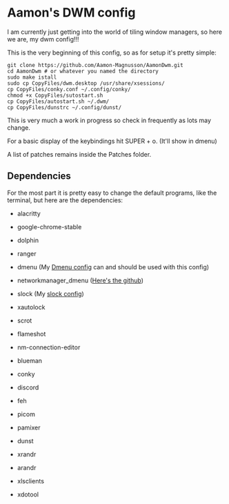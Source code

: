 # Aamon's DWM config

I am currently just getting into the world of tiling window managers, so here we are, my dwm config!!!

This is the very beginning of this config, so as for setup it's pretty simple:

```
git clone https://github.com/Aamon-Magnusson/AamonDwm.git
cd AamonDwm # or whatever you named the directory
sudo make istall
sudo cp CopyFiles/dwm.desktop /usr/share/xsessions/
cp CopyFiles/conky.conf ~/.config/conky/
chmod +x CopyFiles/sutostart.sh
cp CopyFiles/autostart.sh ~/.dwm/
cp CopyFiles/dunstrc ~/.config/dunst/
```

This is very much a work in progress so check in frequently as lots may change.

For a basic display of the keybindings hit SUPER + o. (It'll show in dmenu)

A list of patches remains inside the Patches folder.

## Dependencies

For the most part it is pretty easy to change the default programs, like the terminal, but here are the dependencies:

- alacritty
- google-chrome-stable
- dolphin
- ranger
- dmenu (My [Dmenu config](https://github.com/Aamon-Magnusson/AamonDmenu) can and should be used with this config)
- networkmanager_dmenu ([Here's the github](https://github.com/firecat53/networkmanager-dmenu))
- slock (My [slock config](https://github.com/Aamon-Magnusson/AamonSlock))
- xautolock
- scrot
- flameshot
- nm-connection-editor
- blueman
- conky
- discord
- feh
- picom
- pamixer
- dunst
- xrandr
- arandr

- xlsclients
- xdotool
